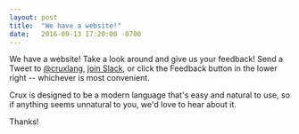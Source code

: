```yaml
---
layout: post
title:  "We have a website!"
date:   2016-09-13 17:20:00 -0700
---
```


We have a website!  Take a look around and give us your feedback!  Send a Tweet to [@cruxlang](https://twitter.com/cruxlang),
[join Slack](https://cruxlang-slackin.herokuapp.com/), or click the Feedback button in the lower right -- whichever is most
convenient.

Crux is designed to be a modern language that's easy and natural to use, so if anything seems unnatural to you, we'd love to
hear about it.

Thanks!
